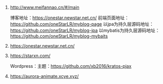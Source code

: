 1. http://www.meifannao.cn/#/main

   博客地址：https://onestar.newstar.net.cn/
   前端页面地址：https://github.com/oneStarLR/myblog-page
   以jpa为持久层源码地址：https://github.com/oneStarLR/myblog-jpa
   以mybatis为持久层源码地址：https://github.com/oneStarLR/myblog-mybaits

2. https://onestar.newstar.net.cn/

3. https://starxn.com/

   Wordpress：主题：https://github.com/xb2016/kratos-pjax

4. https://aurora-animate.xcye.xyz/